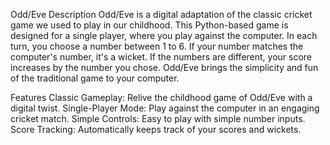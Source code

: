 Odd/Eve
Description
Odd/Eve is a digital adaptation of the classic cricket game we used to play in our childhood. 
This Python-based game is designed for a single player, where you play against the computer. 
In each turn, you choose a number between 1 to 6. If your number matches the computer's number, it's a wicket. 
If the numbers are different, your score increases by the number you chose. Odd/Eve brings the simplicity and fun of the traditional game to your computer.

Features
Classic Gameplay: Relive the childhood game of Odd/Eve with a digital twist.
Single-Player Mode: Play against the computer in an engaging cricket match.
Simple Controls: Easy to play with simple number inputs.
Score Tracking: Automatically keeps track of your scores and wickets.
